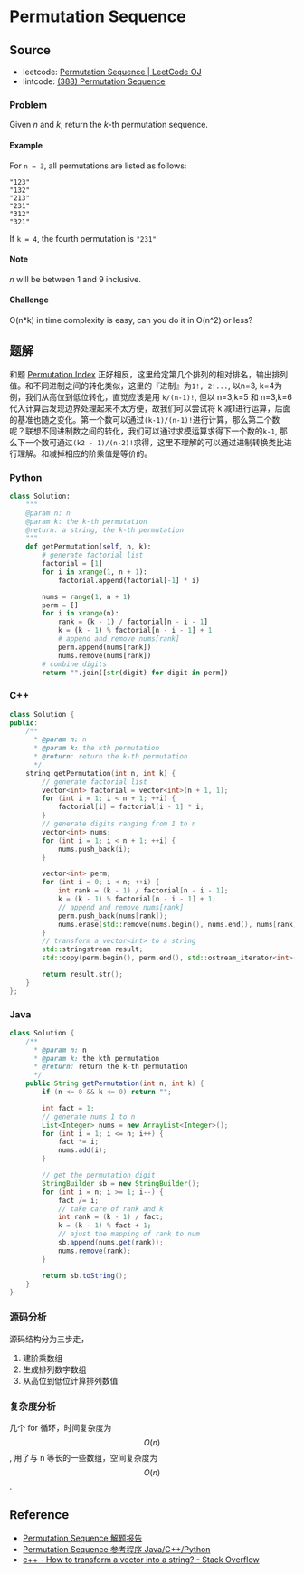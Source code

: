 # Permutation Sequence

## Source

- leetcode: [Permutation Sequence | LeetCode OJ](https://leetcode.com/problems/permutation-sequence/)
- lintcode: [(388) Permutation Sequence](http://www.lintcode.com/en/problem/permutation-sequence/)

### Problem

Given _n_ and _k_, return the _k_-th permutation sequence.

#### Example

For `n = 3`, all permutations are listed as follows:



    "123"
    "132"
    "213"
    "231"
    "312"
    "321"


If `k = 4`, the fourth permutation is `"231"`

#### Note

_n_ will be between 1 and 9 inclusive.

#### Challenge

O(n*k) in time complexity is easy, can you do it in O(n^2) or less?


## 题解

和题 [Permutation Index](http://algorithm.yuanbin.me/zh-hans/exhaustive_search/permutation_index.html) 正好相反，这里给定第几个排列的相对排名，输出排列值。和不同进制之间的转化类似，这里的『进制』为`1!, 2!...`, 以n=3, k=4为例，我们从高位到低位转化，直觉应该是用 `k/(n-1)!`, 但以 n=3,k=5 和 n=3,k=6 代入计算后发现边界处理起来不太方便，故我们可以尝试将 k 减1进行运算，后面的基准也随之变化。第一个数可以通过`(k-1)/(n-1)!`进行计算，那么第二个数呢？联想不同进制数之间的转化，我们可以通过求模运算求得下一个数的`k-1`, 那么下一个数可通过`(k2 - 1)/(n-2)!`求得，这里不理解的可以通过进制转换类比进行理解。和减掉相应的阶乘值是等价的。

### Python

```python
class Solution:
    """
    @param n: n
    @param k: the k-th permutation
    @return: a string, the k-th permutation
    """
    def getPermutation(self, n, k):
        # generate factorial list
        factorial = [1]
        for i in xrange(1, n + 1):
            factorial.append(factorial[-1] * i)

        nums = range(1, n + 1)
        perm = []
        for i in xrange(n):
            rank = (k - 1) / factorial[n - i - 1]
            k = (k - 1) % factorial[n - i - 1] + 1
            # append and remove nums[rank]
            perm.append(nums[rank])
            nums.remove(nums[rank])
        # combine digits
        return "".join([str(digit) for digit in perm])
```

### C++

```c++
class Solution {
public:
    /**
      * @param n: n
      * @param k: the kth permutation
      * @return: return the k-th permutation
      */
    string getPermutation(int n, int k) {
        // generate factorial list
        vector<int> factorial = vector<int>(n + 1, 1);
        for (int i = 1; i < n + 1; ++i) {
            factorial[i] = factorial[i - 1] * i;
        }
        // generate digits ranging from 1 to n
        vector<int> nums;
        for (int i = 1; i < n + 1; ++i) {
            nums.push_back(i);
        }

        vector<int> perm;
        for (int i = 0; i < n; ++i) {
            int rank = (k - 1) / factorial[n - i - 1];
            k = (k - 1) % factorial[n - i - 1] + 1;
            // append and remove nums[rank]
            perm.push_back(nums[rank]);
            nums.erase(std::remove(nums.begin(), nums.end(), nums[rank]), nums.end());
        }
        // transform a vector<int> to a string
        std::stringstream result;
        std::copy(perm.begin(), perm.end(), std::ostream_iterator<int>(result, ""));

        return result.str();
    }
};
```

### Java

```java
class Solution {
    /**
      * @param n: n
      * @param k: the kth permutation
      * @return: return the k-th permutation
      */
    public String getPermutation(int n, int k) {
        if (n <= 0 && k <= 0) return "";

        int fact = 1;
        // generate nums 1 to n
        List<Integer> nums = new ArrayList<Integer>();
        for (int i = 1; i <= n; i++) {
            fact *= i;
            nums.add(i);
        }

        // get the permutation digit
        StringBuilder sb = new StringBuilder();
        for (int i = n; i >= 1; i--) {
            fact /= i;
            // take care of rank and k
            int rank = (k - 1) / fact;
            k = (k - 1) % fact + 1;
            // ajust the mapping of rank to num
            sb.append(nums.get(rank));
            nums.remove(rank);
        }

        return sb.toString();
    }
}
```

### 源码分析

源码结构分为三步走，

1. 建阶乘数组
2. 生成排列数字数组
3. 从高位到低位计算排列数值

### 复杂度分析

几个 for 循环，时间复杂度为 $$O(n)$$, 用了与 n 等长的一些数组，空间复杂度为 $$O(n)$$.

## Reference

- [Permutation Sequence 解题报告](http://blog.sina.com.cn/s/blog_eb52001d0102v1ss.html)
- [Permutation Sequence 参考程序 Java/C++/Python](http://www.jiuzhang.com/solutions/permutation-sequence/)
- [c++ - How to transform a vector<int> into a string? - Stack Overflow](http://stackoverflow.com/questions/2518979/how-to-transform-a-vectorint-into-a-string)
